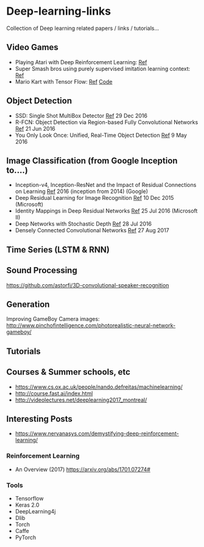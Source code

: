 # Deep-learning-links
Collection of Deep learning related papers / links / tutorials...

## Video Games

* Playing Atari with Deep Reinforcement Learning: [Ref](https://www.cs.toronto.edu/~vmnih/docs/dqn.pdf)
* Super Smash bros using purely supervised imitation learning context: [Ref](https://arxiv.org/abs/1702.05663)
* Mario Kart with Tensor Flow: [Ref](http://kevinhughes.ca/blog/tensor-kart) [Code](https://github.com/kevinhughes27/TensorKart)


## Object Detection

* SSD: Single Shot MultiBox Detector [Ref](https://arxiv.org/abs/1512.02325) 29 Dec 2016
* R-FCN: Object Detection via Region-based Fully Convolutional Networks [Ref](https://arxiv.org/abs/1506.02640) 21 Jun 2016
* You Only Look Once: Unified, Real-Time Object Detection [Ref](https://arxiv.org/abs/1506.02640)  9 May 2016

## Image Classification (from Google Inception to....)

* Inception-v4, Inception-ResNet and the Impact of Residual Connections on Learning [Ref](https://research.google.com/pubs/pub45169.html) 2016 (inception from 2014) (Google)
* Deep Residual Learning for Image Recognition [Ref](https://arxiv.org/abs/1512.03385)   10 Dec 2015 (Microsoft)
* Identity Mappings in Deep Residual Networks [Ref](https://arxiv.org/abs/1603.05027) 25 Jul 2016 (Microsoft II)
* Deep Networks with Stochastic Depth [Ref](https://arxiv.org/abs/1603.09382) 28 Jul 2016
* Densely Connected Convolutional Networks [Ref](https://arxiv.org/abs/1608.06993) 27 Aug 2017



## Time Series (LSTM & RNN)

## Sound Processing

https://github.com/astorfi/3D-convolutional-speaker-recognition

## Generation 

Improving GameBoy Camera images: http://www.pinchofintelligence.com/photorealistic-neural-network-gameboy/

## Tutorials


## Courses & Summer schools, etc

* https://www.cs.ox.ac.uk/people/nando.defreitas/machinelearning/
* http://course.fast.ai/index.html
* http://videolectures.net/deeplearning2017_montreal/


## Interesting Posts

* https://www.nervanasys.com/demystifying-deep-reinforcement-learning/


### Reinforcement Learning

* An Overview (2017) https://arxiv.org/abs/1701.07274#


### Tools
* Tensorflow
* Keras 2.0
* DeepLearning4j
* Dlib
* Torch
* Caffe
* PyTorch
